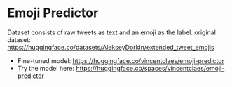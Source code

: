 # Emoji Predictor

Dataset consists of raw tweets as text and an emoji as the label.
original dataset: https://huggingface.co/datasets/AlekseyDorkin/extended_tweet_emojis

- Fine-tuned model: https://huggingface.co/vincentclaes/emoji-predictor
- Try the model here: https://huggingface.co/spaces/vincentclaes/emoji-predictor